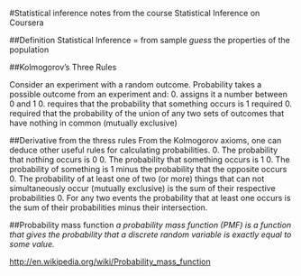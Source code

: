 #Statistical inference
notes from the course Statistical Inference on Coursera

##Definition
Statistical Inference = from sample *guess* the properties of the population

##Kolmogorov’s Three Rules

Consider an experiment with a random outcome. Probability takes a possible outcome from an experiment and:
 0. assigns it a number between 0 and 1
 0. requires that the probability that something occurs is 1 required
 0. required that the probability of the union of any two sets of outcomes that have nothing in common (mutually exclusive)

##Derivative from the thress rules
From the Kolmogorov axioms, one can deduce other useful rules for calculating probabilities.
 0. The probability that nothing occurs is 0
 0. The probability that something occurs is 1 
 0. The probability of something is 1 minus the probability that the opposite occurs
 0. The probability of at least one of two (or more) things that can not simultaneously occur (mutually exclusive) is the sum of their respective probabilities 
 0. For any two events the probability that at least one occurs is the sum of their probabilities minus their intersection.
    
##Probability mass function
*a probability mass function (PMF) is a function that gives the probability that a discrete random variable is exactly equal to some value.*

http://en.wikipedia.org/wiki/Probability_mass_function
